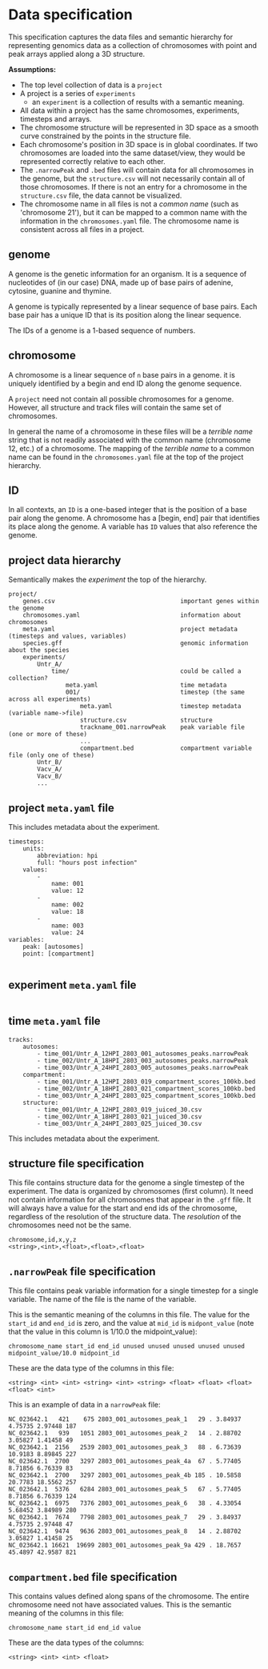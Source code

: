 # Data specification

This specification captures the data files and semantic hierarchy for representing genomics 
data as a collection of chromosomes with point and peak arrays applied along a 3D structure.

**Assumptions:**
- The top level collection of data is a `project`
- A project is a series of `experiments` 
    - an `experiment` is a collection of results with a semantic meaning.
- All data within a project has the same chromosomes, experiments, timesteps and arrays.
- The chromosome structure will be represented in 3D space as a smooth curve constrained 
  by the points in the structure file.
- Each chromosome's position in 3D space is in global coordinates. If two chromosomes are 
  loaded into the same dataset/view, they would be represented correctly relative to each other.
- The `.narrowPeak` and `.bed` files will contain data for all chromosomes in the genome, but
  the `structure.csv` will not necessarily contain all of those chromosomes. If there is
  not an entry for a chromosome in the `structure.csv` file, the data cannot be visualized.
- The chromosome name in all files is not a *common name* (such as 'chromosome 21'),
  but it can be mapped to a common name with the information in the `chromosomes.yaml` file.
  The chromosome name is consistent across all files in a project.

## genome

A genome is the genetic information for an organism. It is a sequence of nucleotides of
(in our case) DNA, made up of base pairs of adenine, cytosine, guanine and thymine.

A genome is typically represented by a linear sequence of base pairs. Each base pair has
a unique ID that is its position along the linear sequence.

The IDs of a genome is a 1-based sequence of numbers.

## chromosome

A chromosome is a linear sequence of `n` base pairs in a genome. it is uniquely identified
by a begin and end ID along the genome sequence.

A `project` need not contain all possible chromosomes for a genome. However, all structure
and track files will contain the same set of chromosomes.

In general the name of a chromosome in these files will be a *terrible name* string that 
is not readily associated with the common name (chromosome 12, etc.) of a chromosome. The 
mapping of the *terrible name* to a common name can be found in the `chromosomes.yaml` file
at the top of the project hierarchy.


## ID

In all contexts, an `ID` is a one-based integer that is the position of a base pair along
the genome. A chromosome has a [begin, end] pair that identifies its place along the
genome. A variable has `ID` values that also reference the genome. 

## project data hierarchy 

Semantically makes the *experiment* the top of the hierarchy.

```
project/
    genes.csv                                   important genes within the genome 
    chromosomes.yaml                            information about chromosomes
    meta.yaml                                   project metadata (timesteps and values, variables)
    species.gff                                 genomic information about the species
    experiments/
        Untr_A/
            time/                               could be called a collection?
                meta.yaml                       time metadata
                001/                            timestep (the same across all experiments)
                    meta.yaml                   timestep metadata (variable name->file)
                    structure.csv               structure
                    trackname_001.narrowPeak    peak variable file (one or more of these)
                    ...
                    compartment.bed             compartment variable file (only one of these)
        Untr_B/
        Vacv_A/
        Vacv_B/
        ...
```

## project `meta.yaml` file

This includes metadata about the experiment.

```
timesteps:
    units:
        abbreviation: hpi
        full: "hours post infection"
    values:
        - 
            name: 001
            value: 12
        - 
            name: 002
            value: 18
        - 
            name: 003
            value: 24
variables: 
    peak: [autosomes]
    point: [compartment]
    
```

## experiment `meta.yaml` file

```
```

## time `meta.yaml` file

```
tracks:
    autosomes:
        - time_001/Untr_A_12HPI_2803_001_autosomes_peaks.narrowPeak
        - time_002/Untr_A_18HPI_2803_003_autosomes_peaks.narrowPeak
        - time_003/Untr_A_24HPI_2803_005_autosomes_peaks.narrowPeak
    compartment:
        - time_001/Untr_A_12HPI_2803_019_compartment_scores_100kb.bed
        - time_002/Untr_A_18HPI_2803_021_compartment_scores_100kb.bed
        - time_003/Untr_A_24HPI_2803_025_compartment_scores_100kb.bed
    structure:
        - time_001/Untr_A_12HPI_2803_019_juiced_30.csv
        - time_002/Untr_A_18HPI_2803_021_juiced_30.csv
        - time_003/Untr_A_24HPI_2803_025_juiced_30.csv
```


This includes metadata about the experiment.

## structure file specification

This file contains structure data for the genome a single timestep of the experiment.
The data is organized by chromosomes (first column). It need not contain information for
all chromosomes that appear in the `.gff` file. It will always have a value for the start
and end ids of the chromosome, regardless of the resolution of the structure data. 
The *resolution* of the chromosomes need not be the same.

```
chromosome,id,x,y,z
<string>,<int>,<float>,<float>,<float>
```


## `.narrowPeak` file specification

This file contains peak variable information for a single timestep for a single variable.
The name of the file is the name of the variable.

This is the semantic meaning of the columns in this file. The value for the `start_id` and
`end_id` is zero, and the value at `mid_id` is `midpont_value` (note that the value in this
column is 1/10.0 the midpoint_value):

```
chromosome_name start_id end_id unused unused unused unused unused midpoint_value/10.0 midpoint_id
```

These are the data type of the columns in this file:

```
<string> <int> <int> <string> <int> <string> <float> <float> <float> <float> <int>
```

This is an example of data in a `narrowPeak` file:

```
NC_023642.1   421    675 2803_001_autosomes_peak_1   29 . 3.84937 4.75735 2.97448 187
NC_023642.1   939   1051 2803_001_autosomes_peak_2   14 . 2.88702 3.05827 1.41458 49
NC_023642.1  2156   2539 2803_001_autosomes_peak_3   88 . 6.73639 10.9183 8.89845 227
NC_023642.1  2700   3297 2803_001_autosomes_peak_4a  67 . 5.77405 8.71856 6.76339 83
NC_023642.1  2700   3297 2803_001_autosomes_peak_4b 185 . 10.5858 20.7783 18.5562 257
NC_023642.1  5376   6284 2803_001_autosomes_peak_5   67 . 5.77405 8.71856 6.76339 124
NC_023642.1  6975   7376 2803_001_autosomes_peak_6   38 . 4.33054 5.68452 3.84989 280
NC_023642.1  7674   7798 2803_001_autosomes_peak_7   29 . 3.84937 4.75735 2.97448 47
NC_023642.1  9474   9636 2803_001_autosomes_peak_8   14 . 2.88702 3.05827 1.41458 25
NC_023642.1 16621  19699 2803_001_autosomes_peak_9a 429 . 18.7657 45.4897 42.9587 821
```

## `compartment.bed` file specification

This contains values defined along spans of the chromosome. The entire chromosome need not
have associated values. This is the semantic meaning of the columns in this file:

```
chromosome_name start_id end_id value
```

These are the data types of the columns:

```
<string> <int> <int> <float>
```
